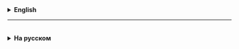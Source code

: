 <details>
  <summary style="cursor: pointer;"><b>English</b></summary>

# Basic information about computers and software

## How does a computer read and store information?
- computer architecture:
- CPU,
- RAM,
- HDD/SSD,
- peripherals
- Software:df
- OS
- Utilitiesbdfbsdf
- Application

## Programming languages, program code, compiler (interpreter)

## JVM + JDK
Java Virtual Machine is a "virtual machine" that allows you to run programs written in Java on a real machine (computer).
The same Java program can run on different devices and operating systems (such as Windows, Mac, Linux, and others), without changing the program code.
This is possible because the JVM does all the "adaptation" of the code for a specific device.

Java Development Kit is a set of tools for Java program developers. It is like a complete set of tools for a builder: it has everything you need to create, test, and run Java applications. The JDK includes a Java **compiler** (which converts code written in Java into a format understandable by the Java Virtual Machine), Java class libraries that provide various functions, such as for working with files, networks, and so on, as well as other useful tools, such as for debugging programs and optimizing them.
In short, the JDK is everything a developer needs to work with Java.

A **compiler** is a special program that translates the source code of a program written by a programmer, for example, in a programming language such as Java or C++, into machine code that can be executed on a computer.

The process of developing programs:
- writing code in an editor;
- eliminating syntax errors;
- compiling and running;
- debugging, eliminating errors;
- evaluating the result.

## Number systems - decimal, binary, etc.
https://calcus.ru/perevod-sistem-schisleniya

</details>

<hr>

<details style="padding-top: 18px">
  <summary style="cursor: pointer;"><b>На русском</b></summary>

# Базовые сведения о компьютерах и программном обеспечении

## Как компьютер считает и хранит информацию?
- архитектура компьютера:
    - CPU - central processing unit, "черный ящик"
    - RAM - random access memory
    - HDD/SSD - solid state drive
    - периферия - монитор, клавиатура, мышь, принтер, перья, планшеты и т.д.

Hardware - это все выше.

- Программное обеcпечение (Software):
    - OS - operating system (операционная система), BIOS стартует первым, "будит" ОС
    - Utilities - служебные программы, набор программ для разных целей (архиваторы, "обновители", драйверы) 
    - Application - приложения для работы
      - бухучет
      - банкинг
      - управление производством
      - логистика
      - документооборот
      - "творчество"
      - геоприложения
      - Интернет (браузеры)

## Языки программирования, программный код, компиллятор (интерпретатор)
Ада Лавлейс - первая программистка

Алан Тьринг в 1930 гг. придумал "машину"
- бесконечная ячеистая лента
- читающая и пишущая головка
- возможность записать или считать из ячейки 0 или 1 
"Игра в имитацию" (Enigma)

## JVM + JDK
Java Virtual Mashine — это "виртуальная машина", которая позволяет запускать программы, написанные на языке Java на реальной машине (компьютере).
Одна и та же Java-программа может работать на разных устройствах и операционных системах (как Windows, Mac, Linux и другие), без изменений в коде программы.
Это возможно потому, что JVM занимается всей "адаптацией" кода под конкретное устройство.

**Java Development Kit** — это набор инструментов для разработчиков программ на языке Java. Это как полный набор инструментов для строителя: в нём есть всё, что нужно для создания, тестирования и запуска Java-приложений. 

В состав JDK входят **компилятор** Java (который превращает код, написанный на языке Java, в формат, понятный Java Virtual Machine), библиотеки классов Java, которые предоставляют различные функции, например, для работы с файлами, сетью и так далее, а также другие полезные инструменты, например, для отладки программ и их оптимизации. 
Если коротко, то JDK — это всё, что нужно разработчику для работы с Java.

**Компиллятор** — это специальная программа, которая переводит написанный программистом исходный код программы, например, на языке программирования как Java или C++, в машинный код, который может исполняться на компьютере.

Процесс разработки программ:
- написание кода в редакторе (IDE);
- устранение синтаксических ошибок;
- компилляция и запуск;
- отладка, устранение ошибок;
- оценка полученного результата.

## Системы счисления - десятеричная, двоичная и пр.
   https://calcus.ru/perevod-sistem-schisleniya

десятичная, 10 - это основание системы, придумали арабы, цифры - 0, 1, 2, ..., 9
смысл цифры меняется в зависимости от ее позиции в числе
2 222
4 позиции:
2 - это тысячи
2 - это сотни
2 - это десятки
2 - это единицы

Такие системы счисления называются позиционными.

Римская, египетская - там смысл числа получается с помощью сложения написанных символов.

В двоичной системе только две цифры - 0, 1

0 = 0
1 = 1
10(2) = 2(10)
11(2) = 3(10)
100(2) = 4(10)
... 


-------------------------------------------------------------------------
Дополнительный материал:

# Первая программа

Изучать язык программирования обычно начинают с программы 'Hello, World!', которая выводит этот текст на экран.
```console
Hello, World!
```
На языке Java эта программа будет выглядеть так:
```java
  class Main { 
      public static void main(String[] args) {
          System.out.println("Hello, World!");
      }
  }
```

Текст *Hello, World!* появится на экране благодаря команде `System.out.println()`, где `println()` - это сокращение от английского *print line*. 
Она выводит на экран текст, который указан в скобках. 
В данном случае строку `("Hello, World!")`. 
Строка всегда обрамляется двойными кавычками "". 
Если этого не сделать, то компилятор укажет на синтаксическую ошибку.

# Важные моменты в синтаксисе языка Java

**Чувствительность к регистру**
– язык Java чувствителен к регистру, то есть идентификатор Hello и hello имеют разный смысл.

Название всех классов – **первая буква должна быть в верхнем регистре**.

# camelCase - правила наименования переменных и методов
Если несколько слов используются, чтобы сформировать название класса, первая буква каждого внутреннего слова
должна быть в верхнем регистре, например, `MyJavaClass`

Название методов – в синтаксисе Java все имена методов должны начинаться с буквы нижнего регистра. 
Если несколько слов используются, чтобы сформировать имя метода, то
первая буква каждого внутреннего слова должна быть в верхнем регистре, например, `myMethodName()`

**Название файла программы = название класса**
– наименование файла программы должно точно совпадать с именем класса.
При сохранении файла, Вы должны сохранить его, используя имя класса (помните о чувствительности к регистру)
и добавить «.java» в конце имени (если имена не совпадают, Ваша программа не будет компилироваться). 
Например:
`MyJavaProgram` – это название класса, 
тогда файл должен быть сохранен как `MyJavaProgram.java`

`public static void main(String args[])` – обработка программы начинается с метода main(), который является обязательной
частью каждой программы.

**Идентификаторы** – это имена, используемые для классов, переменных и методов.
Все компоненты Java требуют имена.
Каждый идентификатор должен начинаться с букв латинского алфавита от a до z, символа '$' или '_'.
После первого символа далее идентификатор может иметь любую комбинацию символов. 
Ключевое (служебное) слово языка не может быть использовано в качестве идентификатора.
Идентификатор в Java чувствителен к регистру!

Пример правильного написания: age, $salary, _value, __1_value. 
Пример неправильного написания: 123abc, -salary.

**Ключевые (служебные) слова**
Всего зарезервировано 50 служебных слов в Java.

Список ключевых слов по алфавиту:
abstract assert boolean break byte case catch char class const continue default do double else enum extends
final finally float for goto if implements import instanceof int interface long native new package private
protected public return short static strictfp super switch synchronized this throw throws transient try
void volatile while

**Важно!** Ключевое слово не может быть употреблено в качестве константы или переменной, или любых других
имен идентификаторов.

**Полезно!** Составить свой мини-словарь с переводом ключевых слов.

</details>
